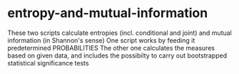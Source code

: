 # entropy-and-mutual-information
These two scripts calculate entropies (incl. conditional and joint) and mutual information (in Shannon's sense) 
One script works by feeding it predetermined PROBABILITIES
The other one calculates the measures based on given data, and includes the possibilty to carry out bootstrapped statistical significance tests
